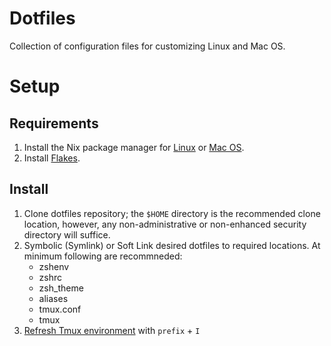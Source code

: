 # Dotfiles

Collection of configuration files for customizing Linux and Mac OS.

# Setup

## Requirements
1. Install the Nix package manager for [Linux](https://nixos.org/download.html#nix-install-linux) or [Mac OS](https://nixos.org/download.html#nix-install-macos).
2. Install [Flakes](https://nixos.wiki/wiki/Flakes#Non-NixOS).

## Install

1. Clone dotfiles repository; the `$HOME` directory is the recommended clone location, however, any non-administrative or non-enhanced security directory will suffice.
2. Symbolic (Symlink) or Soft Link desired dotfiles to required locations. At minimum following are recommneded:
    - zshenv
    - zshrc
    - zsh_theme
    - aliases
    - tmux.conf
    - tmux
3. [Refresh Tmux environment](https://github.com/tmux-plugins/tpm#key-bindings) with `prefix` + `I`

